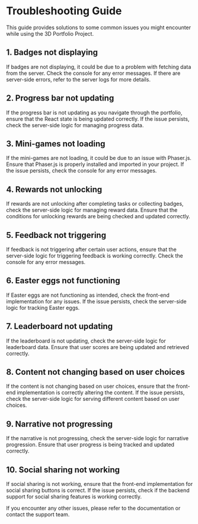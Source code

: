 # Troubleshooting Guide

This guide provides solutions to some common issues you might encounter while using the 3D Portfolio Project.

## 1. Badges not displaying

If badges are not displaying, it could be due to a problem with fetching data from the server. Check the console for any error messages. If there are server-side errors, refer to the server logs for more details.

## 2. Progress bar not updating

If the progress bar is not updating as you navigate through the portfolio, ensure that the React state is being updated correctly. If the issue persists, check the server-side logic for managing progress data.

## 3. Mini-games not loading

If the mini-games are not loading, it could be due to an issue with Phaser.js. Ensure that Phaser.js is properly installed and imported in your project. If the issue persists, check the console for any error messages.

## 4. Rewards not unlocking

If rewards are not unlocking after completing tasks or collecting badges, check the server-side logic for managing reward data. Ensure that the conditions for unlocking rewards are being checked and updated correctly.

## 5. Feedback not triggering

If feedback is not triggering after certain user actions, ensure that the server-side logic for triggering feedback is working correctly. Check the console for any error messages.

## 6. Easter eggs not functioning

If Easter eggs are not functioning as intended, check the front-end implementation for any issues. If the issue persists, check the server-side logic for tracking Easter eggs.

## 7. Leaderboard not updating

If the leaderboard is not updating, check the server-side logic for leaderboard data. Ensure that user scores are being updated and retrieved correctly.

## 8. Content not changing based on user choices

If the content is not changing based on user choices, ensure that the front-end implementation is correctly altering the content. If the issue persists, check the server-side logic for serving different content based on user choices.

## 9. Narrative not progressing

If the narrative is not progressing, check the server-side logic for narrative progression. Ensure that user progress is being tracked and updated correctly.

## 10. Social sharing not working

If social sharing is not working, ensure that the front-end implementation for social sharing buttons is correct. If the issue persists, check if the backend support for social sharing features is working correctly.

If you encounter any other issues, please refer to the documentation or contact the support team.